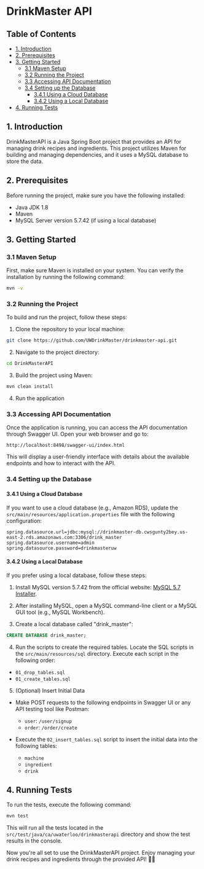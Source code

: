 # DrinkMaster API

## Table of Contents
- [1. Introduction](#1-introduction)
- [2. Prerequisites](#2-prerequisites)
- [3. Getting Started](#3-getting-started)
  - [3.1 Maven Setup](#31-maven-setup)
  - [3.2 Running the Project](#32-running-the-project)
  - [3.3 Accessing API Documentation](#33-accessing-api-documentation)
  - [3.4 Setting up the Database](#34-setting-up-the-database)
    - [3.4.1 Using a Cloud Database](#341-using-a-cloud-database)
    - [3.4.2 Using a Local Database](#342-using-a-local-database)
- [4. Running Tests](#4-running-tests)

## 1. Introduction

DrinkMasterAPI is a Java Spring Boot project that provides an API for managing drink recipes and ingredients. This project utilizes Maven for building and managing dependencies, and it uses a MySQL database to store the data.

## 2. Prerequisites

Before running the project, make sure you have the following installed:

- Java JDK 1.8
- Maven
- MySQL Server version 5.7.42 (if using a local database)

## 3. Getting Started

### 3.1 Maven Setup

First, make sure Maven is installed on your system. You can verify the installation by running the following command:

```bash
mvn -v
```

### 3.2 Running the Project

To build and run the project, follow these steps:

1. Clone the repository to your local machine:

```bash
git clone https://github.com/UWDrinkMaster/drinkmaster-api.git
```

2. Navigate to the project directory:

```bash
cd DrinkMasterAPI
```

3. Build the project using Maven:

```bash
mvn clean install
```

4. Run the application

### 3.3 Accessing API Documentation

Once the application is running, you can access the API documentation through Swagger UI. Open your web browser and go to:

```
http://localhost:8498/swagger-ui/index.html
```

This will display a user-friendly interface with details about the available endpoints and how to interact with the API.

### 3.4 Setting up the Database

#### 3.4.1 Using a Cloud Database

If you want to use a cloud database (e.g., Amazon RDS), update the `src/main/resources/application.properties` file with the following configuration:

```properties
spring.datasource.url=jdbc:mysql://drinkmaster-db.cwsgunty2bey.us-east-2.rds.amazonaws.com:3306/drink_master
spring.datasource.username=admin
spring.datasource.password=drinkmasteruw
```

#### 3.4.2 Using a Local Database

If you prefer using a local database, follow these steps:

1. Install MySQL version 5.7.42 from the official website: [MySQL 5.7 Installer](https://dev.mysql.com/downloads/windows/installer/5.7.html).

2. After installing MySQL, open a MySQL command-line client or a MySQL GUI tool (e.g., MySQL Workbench).

3. Create a local database called "drink_master":

```sql
CREATE DATABASE drink_master;
```

4. Run the scripts to create the required tables. Locate the SQL scripts in the `src/main/resources/sql` directory. Execute each script in the following order:

- `01_drop_tables.sql`
- `01_create_tables.sql`

5. (Optional) Insert Initial Data

- Make POST requests to the following endpoints in Swagger UI or any API testing tool like Postman:
  - `user`: `/user/signup`
  - `order`: `/order/create`

- Execute the `02_insert_tables.sql` script to insert the initial data into the following tables: 
  - `machine`
  - `ingredient`
  - `drink`

## 4. Running Tests

To run the tests, execute the following command:

```bash
mvn test
```

This will run all the tests located in the `src/test/java/ca/uwaterloo/drinkmasterapi` directory and show the test results in the console.

Now you're all set to use the DrinkMasterAPI project. Enjoy managing your drink recipes and ingredients through the provided API! 🍹🚀